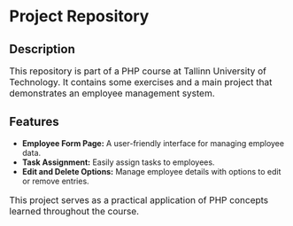 <h1>Project Repository</h1>

<h2>Description</h2>
<p style="font-size: 16px;">This repository is part of a PHP course at Tallinn University of Technology. It contains some exercises and a main project that demonstrates an employee management system.</p>

<h2>Features</h2>
<ul style="font-size: 14px;">
    <li><strong>Employee Form Page:</strong> A user-friendly interface for managing employee data.</li>
    <li><strong>Task Assignment:</strong> Easily assign tasks to employees.</li>
    <li><strong>Edit and Delete Options:</strong> Manage employee details with options to edit or remove entries.</li>
</ul>

<p style="font-size: 16px;">This project serves as a practical application of PHP concepts learned throughout the course.</p>
